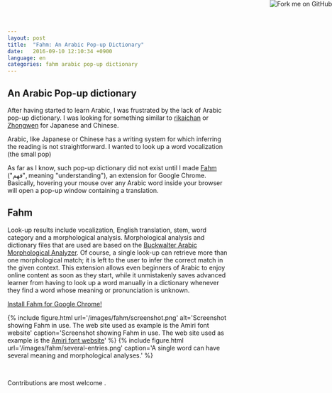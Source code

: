 ```yaml
---
layout: post
title:  "Fahm: An Arabic Pop-up Dictionary"
date:   2016-09-10 12:10:34 +0900
language: en
categories: fahm arabic pop-up dictionary
---
```


## An Arabic Pop-up dictionary

After having started to learn Arabic, I was frustrated by the lack of Arabic pop-up
dictionary. I was looking for something similar to [rikaichan](https://addons.mozilla.org/en-US/firefox/addon/rikaichan/)
or [Zhongwen](https://chrome.google.com/webstore/detail/zhongwen-chinese-english/kkmlkkjojmombglmlpbpapmhcaljjkde?hl=en)
for Japanese and Chinese.

Arabic, like Japanese or Chinese has a writing system for which inferring the reading
is not straightforward. I wanted to look up a word vocalization (the small pop)

As far as I know, such pop-up dictionary did not exist until I made
[Fahm](https://chrome.google.com/webstore/detail/fahm-arabic-pop-up-dictio/nmndkfhbopdpiocgcfkmppalkfjjgehe) ("فهم", meaning "understanding"), an extension for Google Chrome.
Basically, hovering your mouse over any Arabic word inside your browser will open a pop-up window containing a translation.

## Fahm


Look-up results include vocalization, English translation, stem, word category and a morphological
analysis. Morphological analysis and dictionary files that are used are
based on the [Buckwalter Arabic Morphological Analyzer](http://www.qamus.org/morphology.htm). Of course,
a single look-up can retrieve more than one morphological match; it
is left to the user to infer the correct match in the given context. This
extension allows even beginners of Arabic to enjoy online content
as soon as they start, while it unmistakenly saves advanced learner
from having to look up a word manually in a dictionary whenever
they find a word whose meaning or pronunciation is unknown.

<a href="https://chrome.google.com/webstore/detail/fahm-arabic-pop-up-dictio/nmndkfhbopdpiocgcfkmppalkfjjgehe" class="btn btn-lg btn-success">Install Fahm for Google Chrome!</a>

{% include figure.html
    url='/images/fahm/screenshot.png'
    alt='Screenshot showing Fahm in use. The web site used as example is the Amiri font website'
    caption='Screenshot showing Fahm in use. The web site used as example is the <a href="">Amiri font website</a>'
%}
{% include figure.html
    url='/images/fahm/several-entries.png'
    caption='A single word can have several meaning and morphological analyses.'
%}

<br>

Contributions are most welcome <i class="fa fa-smile-o" aria-hidden="true"></i>.


<a href="https://github.com/malikolivier/fahm"><img style="position: absolute; top: 0; right: 0; border: 0;" src="https://camo.githubusercontent.com/e7bbb0521b397edbd5fe43e7f760759336b5e05f/68747470733a2f2f73332e616d617a6f6e6177732e636f6d2f6769746875622f726962626f6e732f666f726b6d655f72696768745f677265656e5f3030373230302e706e67" alt="Fork me on GitHub" data-canonical-src="https://s3.amazonaws.com/github/ribbons/forkme_right_green_007200.png"></a>

